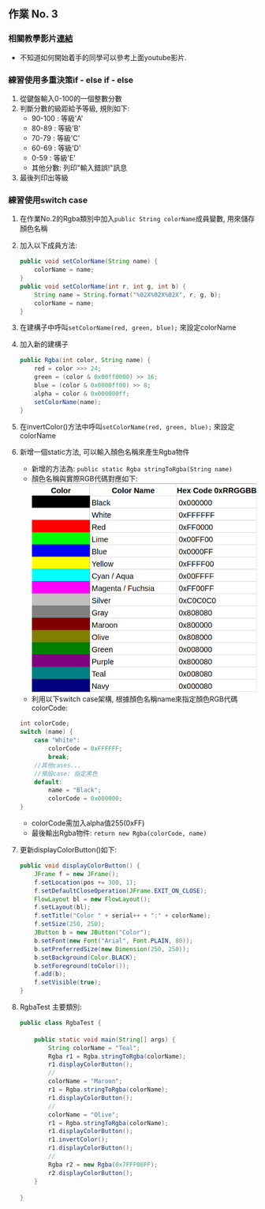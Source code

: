 ## 作業 No. 3

### 相關教學影片[連結](https://youtu.be/mnaEn4nhZo4)
   - 不知道如何開始着手的同學可以參考上面youtube影片.
   
### 練習使用多重決策if - else if - else

1. 從鍵盤輸入0-100的一個整數分數
2. 判斷分數的級距給予等級, 規則如下:
   - 90-100 : 等級'A'
   - 80-89 : 等級'B'
   - 70-79 : 等級'C'
   - 60-69 : 等級'D'
   - 0-59 : 等級'E' 
   - 其他分數: 列印"輸入錯誤!"訊息
3. 最後列印出等級
   

### 練習使用switch case

1. 在作業No.2的Rgba類別中加入`public String colorName`成員變數, 用來儲存顏色名稱
2. 加入以下成員方法:

	```java
	public void setColorName(String name) {
		colorName = name;
	}
	public void setColorName(int r, int g, int b) {
		String name = String.format("%02X%02X%02X", r, g, b);
		colorName = name;
	}
	```

3. 在建構子中呼叫`setColorName(red, green, blue);` 來設定colorName
4. 加入新的建構子 

	```java
	public Rgba(int color, String name) {
		red = color >>> 24;
		green = (color & 0x00ff0000) >> 16; 
		blue = (color & 0x0000ff00) >> 8;
		alpha = color & 0x000000ff;
		setColorName(name);
	}
	```

5. 在invertColor()方法中呼叫`setColorName(red, green, blue);` 來設定colorName
6. 新增一個static方法, 可以輸入顏色名稱來產生Rgba物件

   - 新增的方法為: `public static Rgba stringToRgba(String name)`
   - 顏色名稱與實際RGB代碼對應如下: ![color codes](colors.png)
   - 利用以下switch case架構, 根據顏色名稱name來指定顏色RGB代碼colorCode:
   
	```java
	int colorCode;
	switch (name) {
		case "White":
			colorCode = 0xFFFFFF;
			break;
		//其他cases...
		//預設case: 指定黑色
		default:
			name = "Black";
			colorCode = 0x000000;
	}
	```
   
   - colorCode需加入alpha值255(0xFF)
   - 最後輸出Rgba物件: `return new Rgba(colorCode, name)`
   
7. 更新displayColorButton()如下:

	```java
	public void displayColorButton() {
		JFrame f = new JFrame();
		f.setLocation(pos += 300, 1);
		f.setDefaultCloseOperation(JFrame.EXIT_ON_CLOSE);
		FlowLayout bl = new FlowLayout();
		f.setLayout(bl);
		f.setTitle("Color " + serial++ + ":" + colorName);
		f.setSize(250, 250);
		JButton b = new JButton("Color");
		b.setFont(new Font("Arial", Font.PLAIN, 80));
		b.setPreferredSize(new Dimension(250, 250));
		b.setBackground(Color.BLACK);
		b.setForeground(toColor());
		f.add(b);
		f.setVisible(true);
	}
	```

8. RgbaTest 主要類別:

	```java
	public class RgbaTest {

		public static void main(String[] args) {
			String colorName = "Teal";
			Rgba r1 = Rgba.stringToRgba(colorName);
			r1.displayColorButton();
			//
			colorName = "Maroon";
			r1 = Rgba.stringToRgba(colorName);
			r1.displayColorButton();
			//
			colorName = "Olive";
			r1 = Rgba.stringToRgba(colorName);
			r1.displayColorButton();
			r1.invertColor();
			r1.displayColorButton();
			//
			Rgba r2 = new Rgba(0x7FFF00FF);
			r2.displayColorButton();
		}

	}
	```
